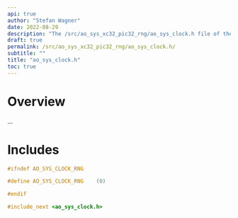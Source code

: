 ```yaml
---
api: true
author: "Stefan Wagner"
date: 2022-08-29
description: "The /src/ao_sys_xc32_pic32_rng/ao_sys_clock.h file of the ao real-time operating system."
draft: true
permalink: /src/ao_sys_xc32_pic32_rng/ao_sys_clock.h/ 
subtitle: ""
title: "ao_sys_clock.h"
toc: true
---
```


# Overview

...

# Includes

```c
#ifndef AO_SYS_CLOCK_RNG

#define AO_SYS_CLOCK_RNG    (0)

#endif

#include_next <ao_sys_clock.h>

```
